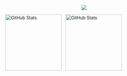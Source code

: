 <p align="center">
  <img src="https://readme-typing-svg.demolab.com?font=Fira+Code&size=18&duration=1500&pause=1000&color=FF00FF&center=true&width=435&lines=Full+Stack+Developer;PHP+%7C+Java+%7C+JavaScript" />
</p>
<p>
  <img 
    align="left" 
    alt="GitHub Stats" 
    height="180" 
    style="padding-right: 10px;" 
    src="https://github-readme-stats.vercel.app/api?username=nd13d1&show_icons=true&theme=neon&include_all_commits=true&locale=pt-br" 
  />

<img 
      align="left" 
      alt="GitHub Stats" 
      height="180" 
      src="https://github-readme-stats.vercel.app/api/top-langs/?username=nd13d1&theme=neon&layout=compact&custom_title=Linguagens&langs_count=9" 
  />
</p>
